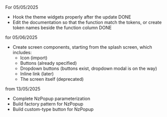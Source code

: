 For 05/05/2025

* Hook the theme widgets properly after the update DONE
* Edit the documentation so that the function match the tokens, or create token names beside the function column DONE

for 05/06/2025

* Create screen components, starting from the splash screen, which includes:
    * Icon (import)
    * Buttons (already specified)
    * Dropdown buttons (buttons exist, dropdown modal is on the way)
    * Inline link (later)
    * The screen itself (deprecated)

from 13/05/2025

* Complete NzPopup parameterization
* Build factory pattern for NzPopup
* Build custom-type button for NzPopup